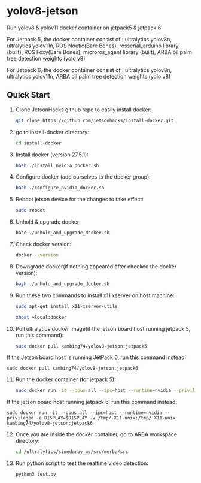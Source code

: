 # yolov8-jetson
Run yolov8 & yolov11 docker container on jetpack5 & jetpack 6

For Jetpack 5, the docker container consist of :
ultralytics yolov8n,
ultralytics yolov11n,
ROS Noetic(Bare Bones),
rosserial_arduino library (built),
ROS Foxy(Bare Bones),
microros_agent library (built),
ARBA oil palm tree detection weights (yolo v8)

For Jetpack 6, the docker container consist of :
ultralytics yolov8n,
ultralytics yolov11n,
ARBA oil palm tree detection weights (yolo v8)

## Quick Start

1. Clone JetsonHacks github repo to easily install docker:
   ```bash
   git clone https://github.com/jetsonhacks/install-docker.git

2. go to install-docker directory:
   ```bash
   cd install-docker

3. Install docker (version 27.5.1):
   ```bash
   bash ./install_nvidia_docker.sh

4. Configure docker (add ourselves to the docker group):
   ```bash
   bash ./configure_nvidia_docker.sh

5. Reboot jetson device for the changes to take effect:
   ```bash
   sudo reboot

6. Unhold & upgrade docker:
   ```bash
   base ./unhold_and_upgrade_docker.sh

7. Check docker version:
   ```bash
   docker --version

8. Downgrade docker(if nothing appeared after checked the docker version):
   ```bash
   bash ./unhold_and_upgrade_docker.sh

9. Run these two commands to install x11 xserver on host machine:
   ```bash
   sudo apt-get install x11-xserver-utils

   xhost +local:docker

10. Pull ultralytics docker image(if the jetson board host running jetpack 5, run this command):
    ```bash
    sudo docker pull kambing74/yolov8-jetson:jetpack5

If the Jetson board host is running JetPack 6, run this command instead:    
   ```
   sudo docker pull kambing74/yolov8-jetson:jetpack6
   ```

11. Run the docker container (for jetpack 5):
    ```bash
    sudo docker run -it --gpus all --ipc=host --runtime=nvidia --privileged -e DISPLAY=$DISPLAY -v /tmp/.X11-unix:/tmp/.X11-unix kambing74/yolov8-jetson:jetpack5
    ```
If the jetson board host running jetpack 6, run this command instead:    
   ```
   sudo docker run -it --gpus all --ipc=host --runtime=nvidia --privileged -e DISPLAY=$DISPLAY -v /tmp/.X11-unix:/tmp/.X11-unix kambing74/yolov8-jetson:jetpack6
   ```

12. Once you are inside the docker container, go to ARBA workspace directory:
    ```bash
    cd /ultralytics/simedarby_ws/src/merba/src
    ```

13. Run python script to test the realtime video detection: 
    ```bash
    python3 test.py

